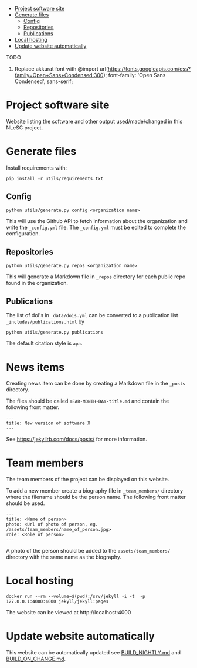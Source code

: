 <!-- TOC depthFrom:1 depthTo:6 withLinks:1 updateOnSave:1 orderedList:0 -->

- [Project software site](#project-software-site)
- [Generate files](#generate-files)
	- [Config](#config)
	- [Repositories](#repositories)
	- [Publications](#publications)
- [Local hosting](#local-hosting)
- [Update website automatically](#update-website-automatically)

<!-- /TOC -->

TODO 
1. Replace akkurat font with 
@import url(https://fonts.googleapis.com/css?family=Open+Sans+Condensed:300);
font-family: 'Open Sans Condensed', sans-serif;


# Project software site

Website listing the software and other output used/made/changed in this NLeSC project.

# Generate files

Install requirements with:
```
pip install -r utils/requirements.txt
```

## Config

```
python utils/generate.py config <organization name>
```

This will use the Github API to fetch information about the organization and write the `_config.yml` file. The `_config.yml` must be edited to complete the configuration.

## Repositories

```
python utils/generate.py repos <organization name>
```

This will generate a Markdown file in `_repos` directory for each public repo found in the organization.

## Publications

The list of doi's in `_data/dois.yml` can be converted to a publication list `_includes/publications.html` by
```
python utils/generate.py publications
```

The default citation style is `apa`.

# News items

Creating news item can be done by creating a Markdown file in the `_posts` directory.

The files should be called `YEAR-MONTH-DAY-title.md` and contain the following front matter.
```
---
title: New version of software X
---
```

See https://jekyllrb.com/docs/posts/ for more information.

# Team members

The team members of the project can be displayed on this website.

To add a new member create a biography file in `_team_members/` directory where the filename should be the person name.
The following front matter should be used.
```
---
title: <Name of person>
photo: <Url of photo of person, eg. /assets/team_members/name_of_person.jpg>
role: <Role of person>
---
```
A photo of the person should be added to the `assets/team_members/` directory with the same name as the biography.

# Local hosting

```
docker run --rm --volume=$(pwd):/srv/jekyll -i -t  -p 127.0.0.1:4000:4000 jekyll/jekyll:pages
```

The website can be viewed at http://localhost:4000

# Update website automatically

This website can be automatically updated see [BUILD_NIGHTLY.md](BUILD_NIGHTLY.md) and [BUILD_ON_CHANGE.md](BUILD_ON_CHANGE.md).
